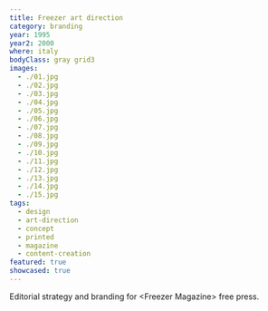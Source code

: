 ```yaml
---
title: Freezer art direction
category: branding
year: 1995
year2: 2000
where: italy
bodyClass: gray grid3
images:
  - ./01.jpg
  - ./02.jpg
  - ./03.jpg
  - ./04.jpg
  - ./05.jpg
  - ./06.jpg
  - ./07.jpg
  - ./08.jpg
  - ./09.jpg
  - ./10.jpg
  - ./11.jpg
  - ./12.jpg
  - ./13.jpg
  - ./14.jpg
  - ./15.jpg
tags:
  - design
  - art-direction
  - concept
  - printed
  - magazine
  - content-creation
featured: true
showcased: true
---
```


Editorial strategy and branding for &lt;Freezer Magazine&gt; free press.
